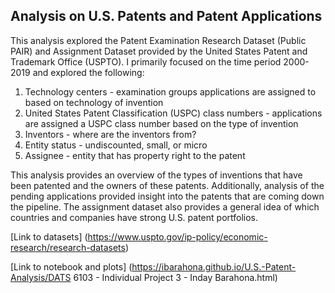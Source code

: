 ## Analysis on U.S. Patents and Patent Applications

This analysis explored the Patent Examination Research Dataset (Public PAIR) and Assignment Dataset provided by the United States Patent and Trademark Office (USPTO). I primarily focused on the time period 2000-2019 and explored the following:

1. Technology centers - examination groups applications are assigned to based on technology of invention
2. United States Patent Classification (USPC) class numbers - applications are assigned a USPC class number based on the type of invention
3. Inventors - where are the inventors from?
4. Entity status - undiscounted, small, or micro
5. Assignee - entity that has property right to the patent

This analysis provides an overview of the types of inventions that have been patented and the owners of these patents. Additionally, analysis of the pending applications provided insight into the patents that are coming down the pipeline. The assignment dataset also provides a general idea of which countries and companies have strong U.S. patent portfolios.

[Link to datasets] (https://www.uspto.gov/ip-policy/economic-research/research-datasets)

[Link to notebook and plots] (https://ibarahona.github.io/U.S.-Patent-Analysis/DATS 6103 - Individual Project 3 - Inday Barahona.html)
